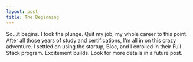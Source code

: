 ```yaml
---
layout: post
title: The Beginning
---
```

So...it begins. I took the plunge. Quit my job, my whole career to this point. After all those years of study and certifications, I'm all in on this crazy adventure. I settled on using the startup, Bloc, and I enrolled in their Full Stack program. Excitement builds. Look for more details in a future post.

